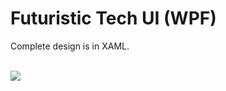 # Futuristic Tech UI (WPF)

Complete design is in XAML.

<br/>
<img src="https://lh3.googleusercontent.com/AP1ly68xqchP0orAHAb5DBrJh-n_Phed5vKX89IGONvzOdL3sMqkP3IfGoZAB1DXtb-WK1OApm6WaNE" />

<br/>
